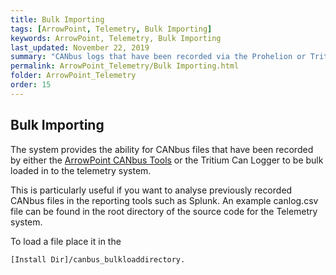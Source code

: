 ```yaml
---
title: Bulk Importing
tags: [ArrowPoint, Telemetry, Bulk Importing]
keywords: ArrowPoint, Telemetry, Bulk Importing
last_updated: November 22, 2019
summary: "CANbus logs that have been recorded via the Prohelion or Tritium CANbus tools can be bulk loaded in to the solution"
permalink: ArrowPoint_Telemetry/Bulk Importing.html
folder: ArrowPoint_Telemetry
order: 15
---
```


## Bulk Importing

The system provides the ability for CANbus files that have been recorded by either the [ArrowPoint CANbus Tools](../ArrowPoint_CanBUS_Tools/Overview.md) or the Tritium Can Logger to be bulk loaded in to the telemetry system.

This is particularly useful if you want to analyse previously recorded CANbus files in the reporting tools such as Splunk.  An example canlog.csv file can be found in the root directory of the source code for the Telemetry system.

To load a file place it in the 

```
[Install Dir]/canbus_bulkloaddirectory.
```

